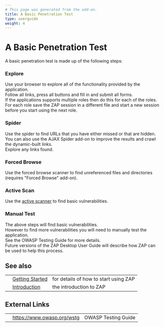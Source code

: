 ```yaml
---
# This page was generated from the add-on.
title: A Basic Penetration Test
type: userguide
weight: 4
---
```


# A Basic Penetration Test

A basic penetration test is made up of the following steps:

### Explore

Use your browser to explore all of the functionality provided by the application.  
Follow all links, press all buttons and fill in and submit all forms.  
If the applications supports multiple roles then do this for each of the roles.  
For each role save the ZAP session in a different file and start a new session before you start using the next role.

### Spider

Use the spider to find URLs that you have either missed or that are hidden. You can also use the AJAX Spider add-on to improve the results and crawl the dynamic-built links.  
Explore any links found.

### Forced Browse

Use the forced browse scanner to find unreferenced files and directories (requires "Forced Browse" add-on).  

### Active Scan

Use the [active scanner](/docs/desktop/start/features/ascan/) to find basic vulnerabilities.  

### Manual Test

The above steps will find basic vulnerabilities.  
However to find more vulnerabilities you will need to manually test the application.  
See the OWASP Testing Guide for more details.  
Future versions of the ZAP Desktop User Guide will describe how ZAP can be used to help this process.  

## See also

|   |                                         |                                       |
|---|-----------------------------------------|---------------------------------------|
|   | [Getting Started](/docs/desktop/start/) | for details of how to start using ZAP |
|   | [Introduction](/docs/desktop/)          | the introduction to ZAP               |

## External Links

|   |                            |                     |
|---|----------------------------|---------------------|
|   | https://www.owasp.org/wstg | OWASP Testing Guide |
